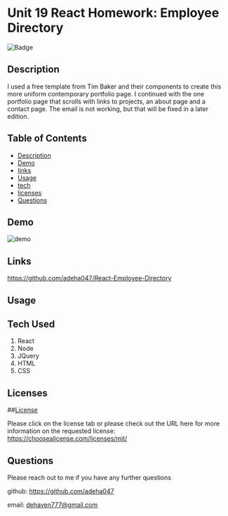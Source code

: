 # Unit 19 React Homework: Employee Directory
  ![Badge](https://img.shields.io/badge/license-MIT-blue)

  ## Description 

  I used a free template from Tim Baker and their components to create this more uniform contemporary portfolio page. I continued with the one portfolio page that scrolls with links to projects, an about page and a contact page. The email is not working, but that will be fixed in a later edition.  


## Table of Contents

* [Description](#Description)
* [Demo](#demo)
* [links](#links)
* [Usage](#Usage)
* [tech](#tech)
* [licenses](#licenses)
* [Questions](#Questions)


## Demo

![demo](/assets/)

## Links 

https://github.com/adeha047/React-Employee-Directory





## Usage


## Tech Used

1. React
2. Node
3. JQuery
4. HTML
5. CSS




## Licenses

##[License](https://choosealicense.com/licenses/mit/)

Please click on the license tab or please check out the URL here for more information on the requested license: https://choosealicense.com/licenses/mit/


## Questions

Please reach out to me if you have any further questions 

github: https://github.com/adeha047

email: dehaven777@gmail.com